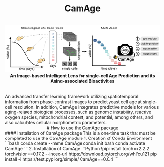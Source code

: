<div align="center"> <h1>CamAge </h1> </div>
 <br>
<div align="center">
<img src="Data/Images/CamAge.png"></div>

<div align="center"><b>An Image-based Intelligent Lens for single-cell Age Prediction and its Aging-associated Bioactivities</b></div><br><br>
An advanced transfer learning framework utilizing spatiotemporal information from phase-contrast images to predict yeast cell age at single-cell resolution. In addition, CamAge integrates predictive models for various aging-related biological processes, such as genomic instability, reactive oxygen species, mitochondrial content, and potential, among others, and also calculates cellular morphometric parameters.

<div align="center"># How to use the CamAge package</div>
#### Installation of CamAge package
This is a one-time task that must be completed to use the CamAge module
1. Creation of Conda Environment
```bash
conda create --name CamAge
conda init bash
conda activate CamAge
```
2. Installation of CamAge
```Python
!pip install torch==2.2.2 torchvision==0.17.2 --index-url https://download.pytorch.org/whl/cu121
pip install -i https://test.pypi.org/simple/ CamAge==0.0.4
```


